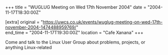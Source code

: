 +++
title = "WUGLUG Meeting on Wed 17th November 2004"
date = "2004-11-17T18:30:00Z"

[extra]
original = "https://uwcs.co.uk/events/wuglug-meeting-on-wed-17th-november-2004-1474488959769/"    
end_time = "2004-11-17T19:30:00Z"
location = "Cafe Xanana"
+++

Come and talk to the Linux User Group about problems, projects, or anything Linux-related

